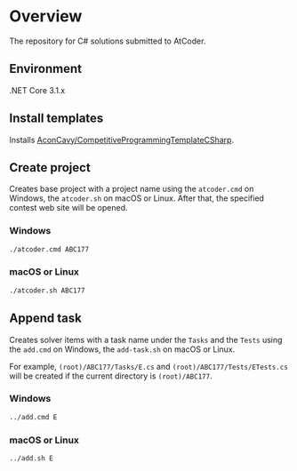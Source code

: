 # Overview

The repository for C# solutions submitted to AtCoder.

## Environment

.NET Core 3.1.x

## Install templates

Installs [AconCavy/CompetitiveProgrammingTemplateCSharp](https://github.com/AconCavy/CompetitiveProgrammingTemplateCSharp).

## Create project

Creates base project with a project name using the `atcoder.cmd` on Windows, the `atcoder.sh` on macOS or Linux.
After that, the specified contest web site will be opened.

### Windows

```sh
./atcoder.cmd ABC177
```

### macOS or Linux

```sh
./atcoder.sh ABC177
```

## Append task

Creates solver items with a task name under the `Tasks` and the `Tests` using the `add.cmd` on Windows, the `add-task.sh` on macOS or Linux.

For example, `(root)/ABC177/Tasks/E.cs` and `(root)/ABC177/Tests/ETests.cs` will be created if the current directory is `(root)/ABC177`.

### Windows

```sh
../add.cmd E
```

### macOS or Linux

```sh
../add.sh E
```
